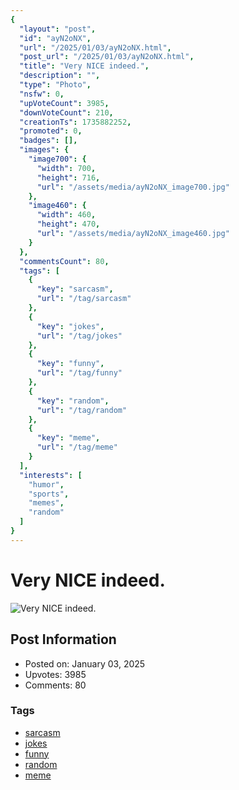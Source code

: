```yaml
---
{
  "layout": "post",
  "id": "ayN2oNX",
  "url": "/2025/01/03/ayN2oNX.html",
  "post_url": "/2025/01/03/ayN2oNX.html",
  "title": "Very NICE indeed.",
  "description": "",
  "type": "Photo",
  "nsfw": 0,
  "upVoteCount": 3985,
  "downVoteCount": 210,
  "creationTs": 1735882252,
  "promoted": 0,
  "badges": [],
  "images": {
    "image700": {
      "width": 700,
      "height": 716,
      "url": "/assets/media/ayN2oNX_image700.jpg"
    },
    "image460": {
      "width": 460,
      "height": 470,
      "url": "/assets/media/ayN2oNX_image460.jpg"
    }
  },
  "commentsCount": 80,
  "tags": [
    {
      "key": "sarcasm",
      "url": "/tag/sarcasm"
    },
    {
      "key": "jokes",
      "url": "/tag/jokes"
    },
    {
      "key": "funny",
      "url": "/tag/funny"
    },
    {
      "key": "random",
      "url": "/tag/random"
    },
    {
      "key": "meme",
      "url": "/tag/meme"
    }
  ],
  "interests": [
    "humor",
    "sports",
    "memes",
    "random"
  ]
}
---
```


# Very NICE indeed.

![Very NICE indeed.](/assets/media/ayN2oNX_image700.jpg)

## Post Information

- Posted on: January 03, 2025
- Upvotes: 3985
- Comments: 80

### Tags

- [sarcasm](/tag/sarcasm)
- [jokes](/tag/jokes)
- [funny](/tag/funny)
- [random](/tag/random)
- [meme](/tag/meme)
